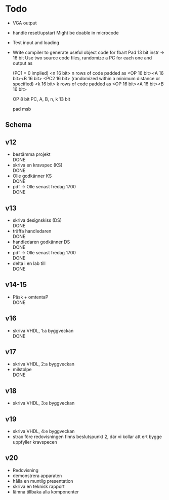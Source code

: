 ﻿
Todo
====

* VGA output
* handle reset/upstart
    Might be doable in microcode
* Test input and loading
* Write compiler to generate useful object code for fbart
    Pad 13 bit instr -> 16 bit
    Use two source code files, randomize a PC for each one and output as

    (PC1 = 0 implied)
    <n 16 bit>
    n rows of code padded as <OP 16 bit><A 16 bit><B 16 bit>
    <PC2 16 bit> (randomized within a minimum distance or specified)
    <k 16 bit>
    k rows of code padded as <OP 16 bit><A 16 bit><B 16 bit>

    OP 8 bit
    PC, A, B, n, k 13 bit

    pad msb


Schema
------

## v12
- bestämma projekt  
    DONE
- skriva en kravspec (KS)  
    DONE
- Olle godkänner KS  
    DONE
- pdf -> Olle senast fredag 1700  
    DONE

## v13
- skriva designskiss (DS)  
    DONE
- träffa handledaren  
    DONE
- handledaren godkänner DS  
    DONE
- pdf -> Olle senast fredag 1700  
    DONE
- delta i en lab till  
    DONE

## v14-15
- Påsk + omtentaP  
    DONE

## v16
- skriva VHDL, 1:a byggveckan  
    DONE

## v17
- skriva VHDL, 2:a byggveckan
- milstolpe  
    DONE

## v18
- skriva VHDL, 3:e byggveckan

## v19
- skriva VHDL, 4:e byggveckan
- strax före redovisningen finns beslutspunkt 2, där vi kollar att ert bygge uppfyller kravspecen

## v20
- Redovisning
- demonstrera apparaten
- hålla en muntlig presentation
- skriva en teknisk rapport
- lämna tillbaka alla komponenter

